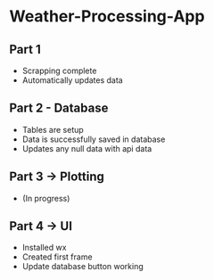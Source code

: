 # Weather-Processing-App

## Part 1

- Scrapping complete
- Automatically updates data

## Part 2 - Database

- Tables are setup
- Data is successfully saved in database
- Updates any null data with api data

## Part 3 -> Plotting

- (In progress)

## Part 4 -> UI

- Installed wx
- Created first frame
- Update database button working
